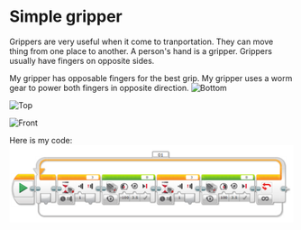 # Simple gripper
Grippers are very useful when it come to tranportation. They can move thing from one place to another. A person's hand is a gripper. Grippers usually have fingers on opposite sides.

My gripper has opposable fingers for the best grip. My gripper uses a worm gear to power both fingers in opposite direction.
![Bottom](Bottom.png)

![Top](Top.png)

![Front](Front.png)

Here is my code:
![Gripper](Gripper.png)



